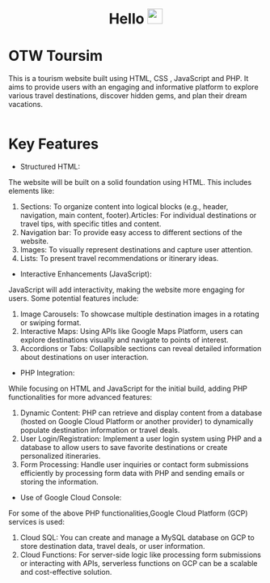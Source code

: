 <h1 align="center">
  Hello
  <img src="https://media.giphy.com/media/hvRJCLFzcasrR4ia7z/giphy.gif" width="30px"/>
</h1>

# OTW Toursim
This is a tourism website built using HTML, CSS , JavaScript and PHP. It aims to provide users with an engaging and informative platform to explore various travel destinations, discover hidden gems, and plan their dream vacations.

<div>
  <img src=""/>
</div>

# Key Features

- Structured HTML:

The website will be built on a solid foundation using HTML. This includes elements like:

1. Sections: To organize content into logical blocks (e.g., header, navigation, main content, footer).Articles: For individual 
 destinations or travel tips, with specific titles and content.<br>
2. Navigation bar: To provide easy access to different sections of the website.<br>
3. Images: To visually represent destinations and capture user attention.<br>
4. Lists: To present travel recommendations or itinerary ideas.<br>

- Interactive Enhancements (JavaScript):

JavaScript will add interactivity, making the website more engaging for users. Some potential features include:

1. Image Carousels: To showcase multiple destination images in a rotating or swiping format.<br>
2. Interactive Maps: Using APIs like Google Maps Platform, users can explore destinations visually and navigate to points of interest.<br>
3. Accordions or Tabs: Collapsible sections can reveal detailed information about destinations on user interaction.<br>

- PHP Integration:

While focusing on HTML and JavaScript for the initial build, adding PHP functionalities for more advanced features:

1. Dynamic Content: PHP can retrieve and display content from a database (hosted on Google Cloud Platform or another provider) to dynamically populate destination information or travel deals.<br>
2. User Login/Registration: Implement a user login system using PHP and a database to allow users to save favorite destinations or create personalized itineraries.<br>
3. Form Processing: Handle user inquiries or contact form submissions efficiently by processing form data with PHP and sending emails or storing the information.<br>

- Use of Google Cloud Console:

For some of the above PHP functionalities,Google Cloud Platform (GCP) services is used:

1. Cloud SQL: You can create and manage a MySQL database on GCP to store destination data, travel deals, or user information.<br>
2. Cloud Functions: For server-side logic like processing form submissions or interacting with APIs, serverless functions on GCP can be a scalable and cost-effective solution.<br>
